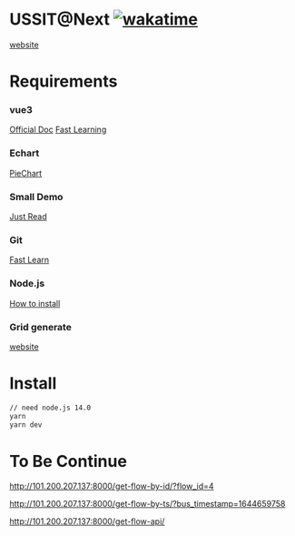 # USSIT@Next [![wakatime](https://wakatime.com/badge/user/b538f533-3e8c-4b7b-ab49-7aab7771d31c/project/2e051db0-f624-482d-aeec-c263ca04421b.svg)](https://wakatime.com/badge/user/b538f533-3e8c-4b7b-ab49-7aab7771d31c/project/2e051db0-f624-482d-aeec-c263ca04421b)
[website](http://ussit.lawted.tech/)
# Requirements

### vue3
[Official Doc](https://v3.cn.vuejs.org)
[Fast Learning](https://blog.csdn.net/qq_53324833/article/details/120679234)

### Echart
[PieChart](https://echarts.apache.org/examples/zh/editor.html?c=pie-borderRadius)

### Small Demo
[Just Read](https://github.com/biubiubiu01/vue3-bigData/blob/master/src/views/more/components/hotMap.vue)

### Git
[Fast Learn](https://www.q18idc.com/2020/07/14/git/git.html)

### Node.js
[How to install](https://www.runoob.com/nodejs/nodejs-install-setup.html)

### Grid generate
[website](https://grid.layoutit.com/)
# Install
``` sh
// need node.js 14.0
yarn
yarn dev
```

  # To Be Continue
http://101.200.207.137:8000/get-flow-by-id/?flow_id=4

http://101.200.207.137:8000/get-flow-by-ts/?bus_timestamp=1644659758

http://101.200.207.137:8000/get-flow-api/
